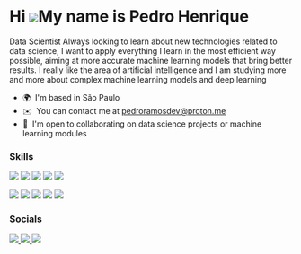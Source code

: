 Hi ![](https://user-images.githubusercontent.com/18350557/176309783-0785949b-9127-417c-8b55-ab5a4333674e.gif)My name is Pedro Henrique
======================================================================================================================================

Data Scientist Always looking to learn about new technologies related to data science, I want to apply everything I learn in the most efficient way possible, aiming at more accurate machine learning models that bring better results. I really like the area of artificial intelligence and I am studying more and more about complex machine learning models and deep learning

* 🌍  I'm based in São Paulo
* ✉️  You can contact me at [pedroramosdev@proton.me](mailto:pedroramosdev@proton.me)
* 🤝  I'm open to collaborating on data science projects or machine learning modules

### Skills


<p align="left">  
<img src='https://img.shields.io/badge/Colab-F9AB00?style=for-the-badge&logo=googlecolab&color=525252' />
<img src='https://img.shields.io/badge/Jupyter-F37626.svg?&style=for-the-badge&logo=Jupyter&logoColor=white' />
<img src='https://img.shields.io/badge/PostgreSQL-316192?style=for-the-badge&logo=postgresql&logoColor=white' />
<img src='https://img.shields.io/badge/R-276DC3?style=for-the-badge&logo=r&logoColor=white' />
<img src='https://img.shields.io/badge/PowerBI-F2C811?style=for-the-badge&logo=Power%20BI&logoColor=white' />
</p>

<p align='left'>
<img src='https://img.shields.io/badge/Python-FFD43B?style=for-the-badge&logo=python&logoColor=blue' />
<img src='https://img.shields.io/badge/Numpy-777BB4?style=for-the-badge&logo=numpy&logoColor=white'/>
<img src='https://img.shields.io/badge/Pandas-2C2D72?style=for-the-badge&logo=pandas&logoColor=white' />
<img src='https://img.shields.io/badge/Plotly-239120?style=for-the-badge&logo=plotly&logoColor=white' />
<img src='https://img.shields.io/badge/scikit_learn-F7931E?style=for-the-badge&logo=scikit-learn&logoColor=white' />
</p>


### Socials
<p align='left'>
<a href='https://discordapp.com/users/pvdrx#7242'>
<img src='https://img.shields.io/badge/Discord-5865F2?style=for-the-badge&logo=discord&logoColor=white' />
  </a>
<a href='https://github.com/pvdrx'>  
<img src='https://img.shields.io/badge/GitHub-100000?style=for-the-badge&logo=github&logoColor=white' />
  </a>
<a href='https://www.linkedin.com/in/pvdrx-henrique/'>  
<img src='https://img.shields.io/badge/LinkedIn-0077B5?style=for-the-badge&logo=linkedin&logoColor=white' />
  </a>

</p>
